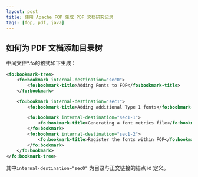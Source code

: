 ```yaml
---
layout: post
title: 使用 Apache FOP 生成 PDF 文档研究记录
tags: [fop, pdf, java]
---
```


如何为 PDF 文档添加目录树
--------------------------------------------------
中间文件*.fo的格式如下生成：

````xml
<fo:bookmark-tree>
    <fo:bookmark internal-destination="sec0">
        <fo:bookmark-title>Adding Fonts to FOP</fo:bookmark-title>
    </fo:bookmark>

    <fo:bookmark internal-destination="sec1">
        <fo:bookmark-title>Adding additional Type 1 fonts</fo:bookmark-title>

        <fo:bookmark internal-destination="sec1-1">
            <fo:bookmark-title>Generating a font metrics file</fo:bookmark-title>
        </fo:bookmark>
        <fo:bookmark internal-destination="sec1-2">
            <fo:bookmark-title>Register the fonts within FOP</fo:bookmark-title>
        </fo:bookmark>
    </fo:bookmark>
</fo:bookmark-tree>
````

其中``internal-destination="sec0"`` 为目录与正文链接的锚点 id 定义。
